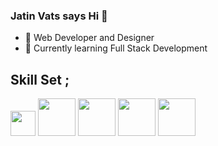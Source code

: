 ### Jatin Vats says Hi 👋


- 🔭 Web Developer and Designer
- 🌱 Currently learning Full Stack Development

<h2>Skill Set  ;</h2>
<img src=https://user-images.githubusercontent.com/104900558/222894652-4f332645-43b1-4922-8b96-a70361de50ad.png width='40px' height='40px' /> 

<img src='https://user-images.githubusercontent.com/104900558/222894692-07aadf3c-1824-427d-b47d-8614d22087ea.png' width='60px' height='60px' />
<img src='https://user-images.githubusercontent.com/104900558/222894764-e3bae28d-3b37-4aaa-b8ce-1a191a2d9f7b.png' width='60px' height='60px'/>
<img src='https://user-images.githubusercontent.com/104900558/222894850-597c2d7e-ab87-4f96-83d6-49874f9e3e3f.png' width='60px' height='60px' />
<img src='https://user-images.githubusercontent.com/104900558/222894895-00c35055-5627-419b-b52d-521d37aaf595.png' width='60px' height='60px' />





